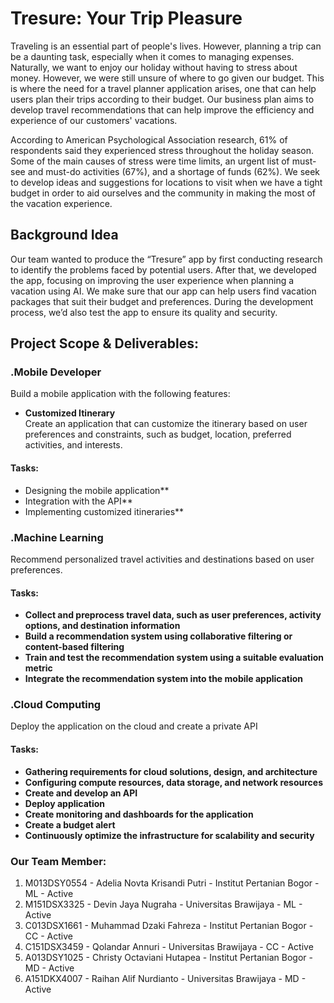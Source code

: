 # Tresure: Your Trip Pleasure
Traveling is an essential part of people's lives. However, planning a trip can be a daunting task, especially when it comes to managing expenses. Naturally, we want to enjoy our holiday without having to stress about money. However, we were still unsure of where to go given our budget. This is where the need for a travel planner application arises, one that can help users plan their trips according to their budget. Our business plan aims to develop travel recommendations that can help improve the efficiency and experience of our customers' vacations.

According to American Psychological Association research, 61% of respondents said they experienced stress throughout the holiday season. Some of the main causes of stress were time limits, an urgent list of must-see and must-do activities (67%), and a shortage of funds (62%). We seek to develop ideas and suggestions for locations to visit when we have a tight budget in order to aid ourselves and the community in making the most of the vacation experience.

## Background Idea
Our team wanted to produce the “Tresure” app by first conducting research to identify the problems faced by potential users. After that, we developed the app, focusing on improving the user experience when planning a vacation using AI. We make sure that our app can help users find vacation packages that suit their budget and preferences. During the development process, we’d also test the app to ensure its quality and security.

## Project Scope & Deliverables:
### .Mobile Developer
Build a mobile application with the following features:
- **Customized Itinerary**<br>Create an application that can customize the itinerary based on user preferences and constraints, such as budget, location, preferred activities, and interests.

#### Tasks:
- Designing the mobile application**
- Integration with the API**
- Implementing customized itineraries**

### .Machine Learning
Recommend personalized travel activities and destinations based on user preferences.

#### Tasks:
- **Collect and preprocess travel data, such as user preferences, activity options, and destination information**
- **Build a recommendation system using collaborative filtering or content-based filtering**
- **Train and test the recommendation system using a suitable evaluation metric**
- **Integrate the recommendation system into the mobile application**

### .Cloud Computing
Deploy the application on the cloud and create a private API

#### Tasks:
- **Gathering requirements for cloud solutions, design, and architecture**
- **Configuring compute resources, data storage, and network resources**
- **Create and develop an API**
- **Deploy application**
- **Create monitoring and dashboards for the application**
- **Create a budget alert**
- **Continuously optimize the infrastructure for scalability and security**

### Our Team Member:
1. M013DSY0554 - Adelia Novta Krisandi Putri - Institut Pertanian Bogor - ML - Active
2. M151DSX3325 - Devin Jaya Nugraha - Universitas Brawijaya - ML - Active
3. C013DSX1661 - Muhammad Dzaki Fahreza - Institut Pertanian Bogor - CC - Active
4. C151DSX3459 - Qolandar Annuri - Universitas Brawijaya - CC - Active
5. A013DSY1025 - Christy Octaviani Hutapea - Institut Pertanian Bogor - MD - Active
6. A151DKX4007 - Raihan Alif Nurdianto - Universitas Brawijaya - MD - Active
